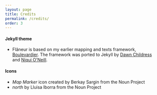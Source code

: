 ```yaml
---
layout: page
title: Credits
permalink: /credits/
order: 3
---
```


#### Jekyll theme
* Flâneur is based on my earlier mapping and texts framework, [Boulevardier](https://github.com/kirschbombe/boulevardier). The framework was ported to Jekyll by [Dawn Childress](https://github.com/kirschbombe) and [Niqui O'Neill](https://github.com/dnoneill).


#### Icons
* _Map Marker_ icon created by Berkay Sargin from the Noun Project
* _north_ by Lluisa Iborra from the Noun Project
